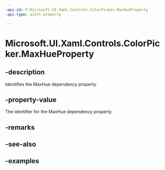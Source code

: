 ```yaml
---
-api-id: P:Microsoft.UI.Xaml.Controls.ColorPicker.MaxHueProperty
-api-type: winrt property

---
```

<!-- Property syntax.
public DependencyProperty MaxHueProperty { get; }
-->

# Microsoft.UI.Xaml.Controls.ColorPicker.MaxHueProperty


## -description

Identifies the MaxHue dependency property.


## -property-value

The identifier for the MaxHue dependency property.


## -remarks


## -see-also


## -examples


